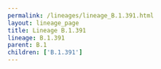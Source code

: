 ```yaml
---
permalink: /lineages/lineage_B.1.391.html
layout: lineage_page
title: Lineage B.1.391
lineage: B.1.391
parent: B.1
children: ['B.1.391']
---
```

